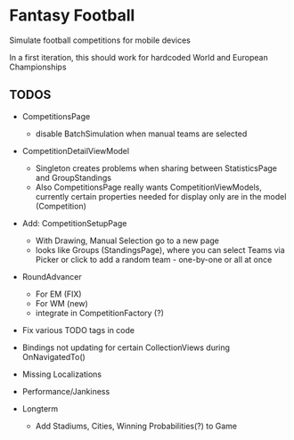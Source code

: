 # Fantasy Football

Simulate football competitions for mobile devices

In a first iteration, this should work for hardcoded World and European Championships

## TODOS

- CompetitionsPage
	- disable BatchSimulation when manual teams are selected
	
- CompetitionDetailViewModel
	- Singleton creates problems when sharing between StatisticsPage and GroupStandings
	- Also CompetitionsPage really wants CompetitionViewModels, currently certain properties needed for display only are in the model (Competition)

- Add: CompetitionSetupPage
	- With Drawing, Manual Selection go to a new page
	- looks like Groups (StandingsPage), where you can select Teams via Picker or click to add a random team - one-by-one or all at once

- RoundAdvancer
	- For EM (FIX)
	- For WM (new)
	- integrate in CompetitionFactory (?)

- Fix various TODO tags in code
- Bindings not updating for certain CollectionViews during OnNavigatedTo()

- Missing Localizations
- Performance/Jankiness

- Longterm
	- Add Stadiums, Cities, Winning Probabilities(?) to Game
